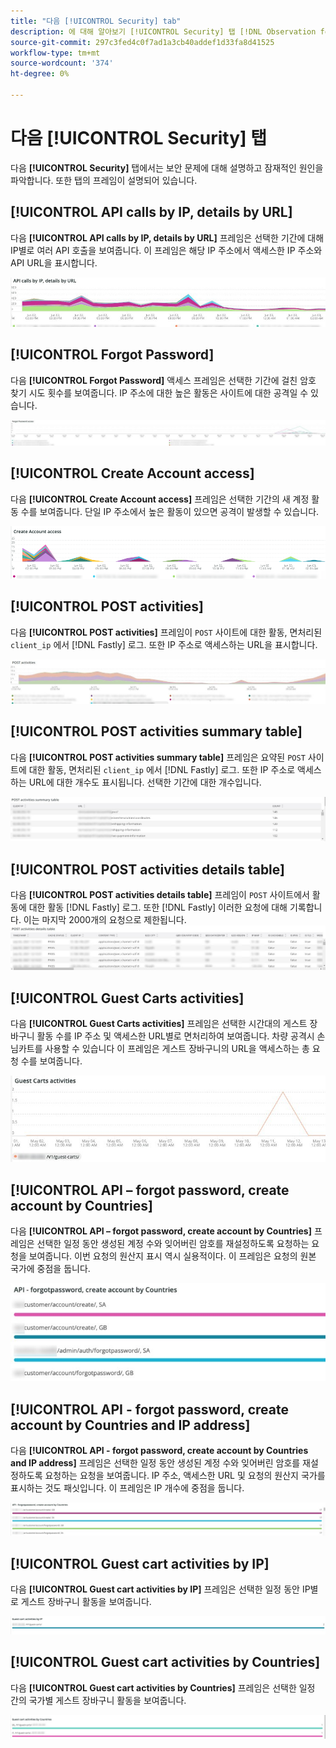 ```yaml
---
title: "다음 [!UICONTROL Security] tab"
description: 에 대해 알아보기 [!UICONTROL Security] 탭 [!DNL Observation for Adobe Commerce].
source-git-commit: 297c3fed4c0f7ad1a3cb40addef1d33fa8d41525
workflow-type: tm+mt
source-wordcount: '374'
ht-degree: 0%

---
```



# 다음 [!UICONTROL Security] 탭

다음 **[!UICONTROL Security]** 탭에서는 보안 문제에 대해 설명하고 잠재적인 원인을 파악합니다. 또한 탭의 프레임이 설명되어 있습니다.

## [!UICONTROL API calls by IP, details by URL]

다음 **[!UICONTROL API calls by IP, details by URL]** 프레임은 선택한 기간에 대해 IP별로 여러 API 호출을 보여줍니다. 이 프레임은 해당 IP 주소에서 액세스한 IP 주소와 API URL을 표시합니다.

![IP별 API 호출](../../assets/tools/observation-for-adobe-commerce/calls-by-ip.jpg)

## [!UICONTROL Forgot Password]

다음 **[!UICONTROL Forgot Password]** 액세스 프레임은 선택한 기간에 걸친 암호 찾기 시도 횟수를 보여줍니다. IP 주소에 대한 높은 활동은 사이트에 대한 공격일 수 있습니다.

![암호 분실](../../assets/tools/observation-for-adobe-commerce/forgot-password.jpg)

## [!UICONTROL Create Account access]

다음 **[!UICONTROL Create Account access]** 프레임은 선택한 기간의 새 계정 활동 수를 보여줍니다. 단일 IP 주소에서 높은 활동이 있으면 공격이 발생할 수 있습니다.

![create-account-access](../../assets/tools/observation-for-adobe-commerce/create-account-access.png)

## [!UICONTROL POST activities]

다음 **[!UICONTROL POST activities]** 프레임이 `POST` 사이트에 대한 활동, 면처리된 `client_ip` 에서 [!DNL Fastly] 로그. 또한 IP 주소로 액세스하는 URL을 표시합니다.

![POST 활동](../../assets/tools/observation-for-adobe-commerce/POST-activities.jpg)

## [!UICONTROL POST activities summary table]

다음 **[!UICONTROL POST activities summary table]** 프레임은 요약된 `POST` 사이트에 대한 활동, 면처리된 `client_ip` 에서 [!DNL Fastly] 로그. 또한 IP 주소로 액세스하는 URL에 대한 개수도 표시됩니다. 선택한 기간에 대한 개수입니다.

![POST-activities-summary](../../assets/tools/observation-for-adobe-commerce/POST-activities-summary.jpg)

## [!UICONTROL POST activities details table]

다음 **[!UICONTROL POST activities details table]** 프레임이 `POST` 사이트에서 활동에 대한 활동 [!DNL Fastly] 로그. 또한 [!DNL Fastly] 이러한 요청에 대해 기록합니다. 이는 마지막 2000개의 요청으로 제한됩니다.
![POST-activities-details](../../assets/tools/observation-for-adobe-commerce/POST-activities-details.jpg)

## [!UICONTROL Guest Carts activities]

다음 **[!UICONTROL Guest Carts activities]** 프레임은 선택한 시간대의 게스트 장바구니 활동 수를 IP 주소 및 액세스한 URL별로 면처리하여 보여줍니다. 차량 공격시 손님카트를 사용할 수 있습니다 이 프레임은 게스트 장바구니의 URL을 액세스하는 총 요청 수를 보여줍니다.

![게스트 장바구니 활동](../../assets/tools/observation-for-adobe-commerce/guest-carts-activities.jpg)

## [!UICONTROL API – forgot password, create account by Countries]

다음 **[!UICONTROL API – forgot password, create account by Countries]** 프레임은 선택한 일정 동안 생성된 계정 수와 잊어버린 암호를 재설정하도록 요청하는 요청을 보여줍니다. 이번 요청의 원산지 표시 역시 실용적이다. 이 프레임은 요청의 원본 국가에 중점을 둡니다.

![api를 잊어버린 국가](../../assets/tools/observation-for-adobe-commerce/api-forgot-countries.jpg)

## [!UICONTROL API - forgot password, create account by Countries and IP address]

다음 **[!UICONTROL API - forgot password, create account by Countries and IP address]** 프레임은 선택한 일정 동안 생성된 계정 수와 잊어버린 암호를 재설정하도록 요청하는 요청을 보여줍니다. IP 주소, 액세스한 URL 및 요청의 원산지 국가를 표시하는 것도 패싯입니다. 이 프레임은 IP 개수에 중점을 둡니다.

![api-forgot-country-ip](../../assets/tools/observation-for-adobe-commerce/api-forgot-countries-ip.png)

## [!UICONTROL Guest cart activities by IP]

다음 **[!UICONTROL Guest cart activities by IP]** 프레임은 선택한 일정 동안 IP별로 게스트 장바구니 활동을 보여줍니다.

![guest-cart-ip](../../assets/tools/observation-for-adobe-commerce/guest-cart-ip.png)

## [!UICONTROL Guest cart activities by Countries]

다음 **[!UICONTROL Guest cart activities by Countries]** 프레임은 선택한 일정 간의 국가별 게스트 장바구니 활동을 보여줍니다.

![게스트 장바구니-국가](../../assets/tools/observation-for-adobe-commerce/guest-cart-country.png)

